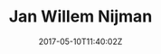 ---
title: "Jan Willem Nijman"
site_link: "http://slordig.thepoppenkast.com/"
description: "Half of Dutch independent studio Vlambeer."
twitter_link: "https://twitter.com/jwaaaap"
facebook_link: ""
cat: "J"
tags: []
date: "2017-05-10T11:40:02Z"
cat: "J"
---